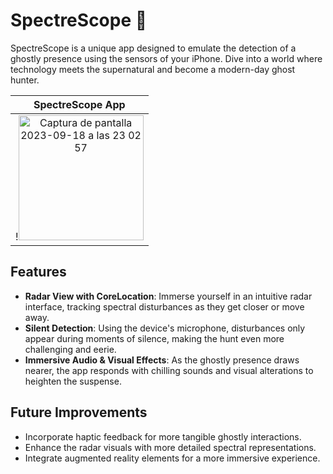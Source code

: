 # SpectreScope 👻 

SpectreScope is a unique app designed to emulate the detection of a ghostly presence using the sensors of your iPhone. Dive into a world where technology meets the supernatural and become a modern-day ghost hunter.

| SpectreScope App | 
|:--------:|
| !<img width="200" alt="Captura de pantalla 2023-09-18 a las 23 02 57" src="https://github.com/ThunderTechDev/SpectreScope/assets/105247375/32e17948-cc44-4a05-801f-aa2978ff8203"> |

## Features

- **Radar View with CoreLocation**: Immerse yourself in an intuitive radar interface, tracking spectral disturbances as they get closer or move away.
- **Silent Detection**: Using the device's microphone, disturbances only appear during moments of silence, making the hunt even more challenging and eerie.
- **Immersive Audio & Visual Effects**: As the ghostly presence draws nearer, the app responds with chilling sounds and visual alterations to heighten the suspense.

## Future Improvements

- Incorporate haptic feedback for more tangible ghostly interactions.
- Enhance the radar visuals with more detailed spectral representations.
- Integrate augmented reality elements for a more immersive experience.
